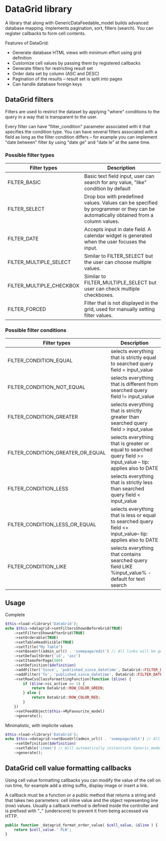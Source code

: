# DataGrid library

A library that along with GenericDataFeedable_model builds advanced database mapping. Implements pagination, sort,
filters (search). You can register callbacks to form cell contents.

Features of DataGrid:

* Generate database HTML views with minimum effort using grid definition
* Customize cell values by passing them by registered callbacks
* Generate filters for restricting result set
* Order data set by column (ASC and DESC)
* Pagination of the results – result set is split into pages
* Can handle database foreign keys

## DataGrid filters

Filters are used to restrict the dataset by applying "where" conditions to the query in a way that
is transparent to the user.

Every filter can have "filter_condition" parameter associated with it that specifies the condition
type. You can have several filters associated with a field as long as the filter condition differs –
for example you can implement "date between" filter by using "date ge" and "date le" at the
same time.

### Possible filter types

| Filter types              | Description                                                                                                                         |
|---------------------------|-------------------------------------------------------------------------------------------------------------------------------------|
| FILTER_BASIC              | Basic text field input, user can search for any value, "like" condition by default                                                  |
| FILTER_SELECT             | Drop box with predefined values. Values can be specified by programmer or they can be automatically obtained from a column values.  |
| FILTER_DATE               | Accepts input in date field. A calendar widget is generated when the user focuses the input.                                        |
| FILTER_MULTIPLE_SELECT    | Similar to FILTER_SELECT but the user can choose multiple values.                                                                   |
| FILTER_MULTIPLE_CHECKBOX  | Similar to FILTER_MULTIPLE_SELECT but user can check multiple checkboxes.                                                           |
| FILTER_FORCED             | Filter that is not displayed in the grid, used for manually setting filter values.                                                  |

### Possible filter conditions

| Filter types                       | Description                                                                                                     |
|------------------------------------|-----------------------------------------------------------------------------------------------------------------|
| FILTER_CONDITION_EQUAL             | selects everything that is strictly equal to searched query field = input_value                                 |
| FILTER_CONDITION_NOT_EQUAL         | selects everything that is different from searched query field != input_value                                   |
| FILTER_CONDITION_GREATER           | selects everything that is strictly greater than searched query field > input_value                             |
| FILTER_CONDITION_GREATER_OR_EQUAL  | selects everything that is greater or equal to searched query field >= input_value – tip: applies also to DATE  |
| FILTER_CONDITION_LESS              | selects everything that is strictly less than searched query field < input_value                                |
| FILTER_CONDITION_LESS_OR_EQUAL     | selects everything that is less or equal to searched query field <= input_value– tip: applies also to DATE      |
| FILTER_CONDITION_LIKE              | selects everything that contains searched query field LIKE %input_value% - default for text search              |


## Usage

Complete

```php
$this->load->library('DataGrid');
echo $this->datagrid->setFiltersShownBeforeGrid(TRUE)
    ->setFiltersShownAfterGrid(TRUE)
    ->setOrderable(TRUE)
    ->setTableHeadVisible(TRUE)
    ->setTitle("My Table")
    ->setBaseUrl(admin_url() . 'somepage/edit') // All links will be generated with respect to this base URL
    ->setDefaultOrder('id', 'asc')
    ->setItemsPerPage(300)
    ->setDefinition($definition) 
    ->addFilter('Since', 'published_since_datetime', DataGrid::FILTER_DATE, FALSE, DataGrid::FILTER_CONDITION_LESS_OR_EQUAL)
    ->addFilter('To', 'published_since_datetime', DataGrid::FILTER_DATE, FALSE, DataGrid::FILTER_CONDITION_GREATER_OR_EQUAL)
    ->setRowCssClassFormattingFunction(function ($line) {
        if ($line->is_active == 1) {
            return DataGrid::ROW_COLOR_GREEN;
        } else {
            return DataGrid::ROW_COLOR_RED;
        }
    })
    ->setFeedObject($this->MyFavourite_model)
    ->generate();
```

Minimalistic, with implicite values

```php
$this->load->library('DataGrid');
echo $this->datagrid->setBaseUrl(admin_url() . 'somepage/edit') // All links will be generated with respect to this base URL
    ->setDefinition($definition)
    ->setTable('items') // Will automatically instantiate Generic_model for 'items' table
    ->generate();
```

## DataGrid cell value formatting callbacks

Using cell value formatting callbacks you can modify the value of the cell on run time, for example add a string suffix,
display image or insert a link. 

A callback must be a function or a public method that returns a string and that takes two parameters: cell inline value
and the object representing line (row) values. Usually a callback method is defined inside the controller and is
prefixed with "_" (underscore) to prevent it from being accessed via HTTP. 

```php
public function _datagrid_format_order_value( $cell_value, &$line ) { 
    return $cell_value.' PLN'; 
}
```